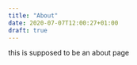 ```yaml
---
title: "About"
date: 2020-07-07T12:00:27+01:00
draft: true
---
```


this is supposed to be an about page